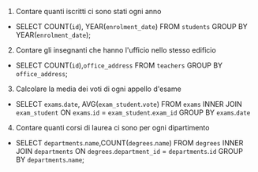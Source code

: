 1. Contare quanti iscritti ci sono stati ogni anno
- SELECT COUNT(`id`), YEAR(`enrolment_date`) FROM `students` GROUP BY YEAR(`enrolment_date`); 

2. Contare gli insegnanti che hanno l'ufficio nello stesso edificio
- SELECT COUNT(`id`),`office_address` FROM `teachers` GROUP BY `office_address`; 

3. Calcolare la media dei voti di ogni appello d'esame
- SELECT `exams`.`date`, AVG(`exam_student`.`vote`) FROM `exams` INNER JOIN `exam_student` ON `exams`.`id` = `exam_student`.`exam_id` GROUP BY `exams`.`date`

4. Contare quanti corsi di laurea ci sono per ogni dipartimento
- SELECT `departments`.`name`,COUNT(`degrees`.`name`) FROM `degrees` INNER JOIN `departments` ON `degrees`.`department_id` = `departments`.`id` GROUP BY `departments`.`name`; 